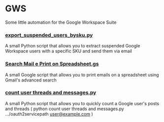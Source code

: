 # GWS
Some little automation for the Google Workspace Suite


### [export_suspended_users_bysku.py](https://github.com/lonix86/GWS/blob/main/export_suspended_users_bysku.py)
  A small Python script that allows you to extract suspended Google Workspace users with a specific SKU and send them via email
  
### [Search Mail e Print on Spreadsheet.gs](https://github.com/lonix86/GWS/blob/main/Search%20Mail%20e%20Print%20on%20Spreadsheet.gs)
  A small Google script that allows you to print emails on a spreadsheet using Gmail's advanced search
  
### [count user threads and messages.py](https://github.com/lonix86/GWS/blob/main/count%20user%20threads%20and%20messages.py)
  A small Python script that allows you to quickly count a Google user's posts and threads ( python count user threads and messages.py .../oauth2servicepath user@example.com )
  
 
  
 
  
